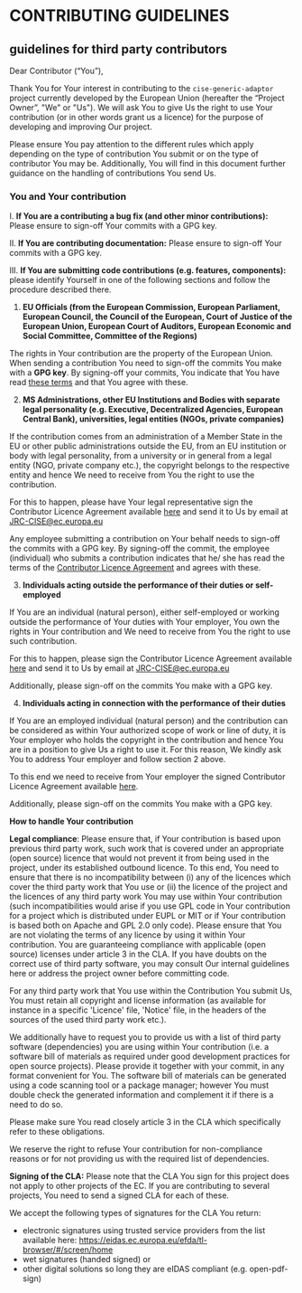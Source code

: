 # CONTRIBUTING GUIDELINES
## guidelines for third party contributors

Dear Contributor (“You”),

Thank You for Your interest in contributing to the `cise-generic-adaptor` project
currently developed by the European Union (hereafter the “Project
Owner”, "We" or "Us"). We will ask You to give Us the right to use
Your contribution (or in other words grant us a licence) for the
purpose of developing and improving Our project.

Please ensure You pay attention to the different rules which apply
depending on the type of contribution You submit or on the type of
contributor You may be. Additionally, You will find in this document
further guidance on the handling of contributions You send Us.

### You and Your contribution

  I. **If You are a contributing a bug fix (and other minor
     contributions):** Please ensure to sign-off Your commits with a GPG
     key.

 II. **If You are contributing documentation:** Please ensure to sign-off
     Your commits with a GPG key.

III. **If You are submitting code contributions (e.g. features,
     components):** please identify Yourself in one of the following
     sections and follow the procedure described there.

1. **EU Officials (from the European Commission, European Parliament,
   European Council, the Council of the European, Court of Justice of
   the European Union, European Court of Auditors, European Economic
   and Social Committee, Committee of the Regions)**

The rights in Your contribution are the property of the European
Union. When sending a contribution You need to sign-off the commits
You make with a **GPG key**. By signing-off your commits, You indicate
that You have read [these terms](./dco.md) and that You agree with
these.

2. **MS Administrations, other EU Institutions and Bodies with separate
   legal personality (e.g. Executive, Decentralized Agencies, European
   Central Bank), universities, legal entities (NGOs, private
   companies)**

If the contribution comes from an administration of a Member State in
the EU or other public administrations outside the EU, from an EU
institution or body with legal personality, from a university or in
general from a legal entity (NGO, private company etc.), the copyright
belongs to the respective entity and hence We need to receive from You
the right to use the contribution.

For this to happen, please have Your legal representative sign the
Contributor Licence Agreement available [here](./ec-cla.pdf)
and send it to Us by email at [JRC-CISE@ec.europa.eu](mailto:JRC-CISE@ec.europa.eu)

Any employee submitting a contribution on Your behalf needs to
sign-off the commits with a GPG key. By signing-off the commit, the
employee (individual) who submits a contribution indicates that he/
she has read the terms of the [Contributor Licence Agreement](./ec-cla.pdf) and agrees with these.

3. **Individuals acting outside the performance of their duties or
   self-employed**

If You are an individual (natural person), either self-employed or
working outside the performance of Your duties with Your employer, You
own the rights in Your contribution and We need to receive from You
the right to use such contribution.

For this to happen, please sign the Contributor Licence Agreement
available [here](./ec-cla.pdf) and send it to Us by email at
[JRC-CISE@ec.europa.eu](mailto:JRC-CISE@ec.europa.eu)

Additionally, please sign-off on the commits You make with a GPG key.

4. **Individuals acting in connection with the performance of their
   duties**

If You are an employed individual (natural person) and the
contribution can be considered as within Your authorized scope of work
or line of duty, it is Your employer who holds the copyright in the
contribution and hence You are in a position to give Us a right to use
it. For this reason, We kindly ask You to address Your employer and
follow section 2 above.

To this end we need to receive from Your employer the signed
Contributor Licence Agreement available [here](./ec-cla.pdf).

Additionally, please sign-off on the commits You make with a GPG key.

**How to handle Your contribution**

**Legal compliance**: Please ensure that, if Your contribution is based
upon previous third party work, such work that is covered under an
appropriate (open source) licence that would not prevent it from being
used in the project, under its established outbound licence. To this
end, You need to ensure that there is no incompatibility between (i) any
of the licences which cover the third party work that You use or (ii)
the licence of the project and the licences of any third party work You
may use within Your contribution (such incompatibilities would arise if
you use GPL code in Your contribution for a project which is distributed
under EUPL or MIT or if Your contribution is based both on Apache and
GPL 2.0 only code). Please ensure that You are not violating the terms
of any licence by using it within Your contribution. You are
guaranteeing compliance with applicable (open source) licenses under
article 3 in the CLA. If you have doubts on the correct use of third
party software, you may consult Our internal guidelines here or address
the project owner before committing code.

For any third party work that You use within the Contribution You submit
Us, You must retain all copyright and license information (as available
for instance in a specific 'Licence' file, 'Notice' file, in the headers
of the sources of the used third party work etc.).

We additionally have to request you to provide us with a list of third
party software (dependencies) you are using within Your contribution
(i.e. a software bill of materials as required under good development
practices for open source projects). Please provide it together with
your commit, in any format convenient for You. The software bill of
materials can be generated using a code scanning tool or a package
manager; however You must double check the generated information and
complement it if there is a need to do so.

Please make sure You read closely article 3 in the CLA which
specifically refer to these obligations.

We reserve the right to refuse Your contribution for non-compliance
reasons or for not providing us with the required list of dependencies.

**Signing** **of the CLA:** Please note that the CLA You sign for this
project does not apply to other projects of the EC. If you are
contributing to several projects, You need to send a signed CLA for each
of these.

We accept the following types of signatures for the CLA You return:

- electronic signatures using trusted service providers from the list
  available here:
  https://eidas.ec.europa.eu/efda/tl-browser/#/screen/home
- wet signatures (handed signed) or
- other digital solutions so long they are eIDAS compliant (e.g.
  open-pdf-sign)
